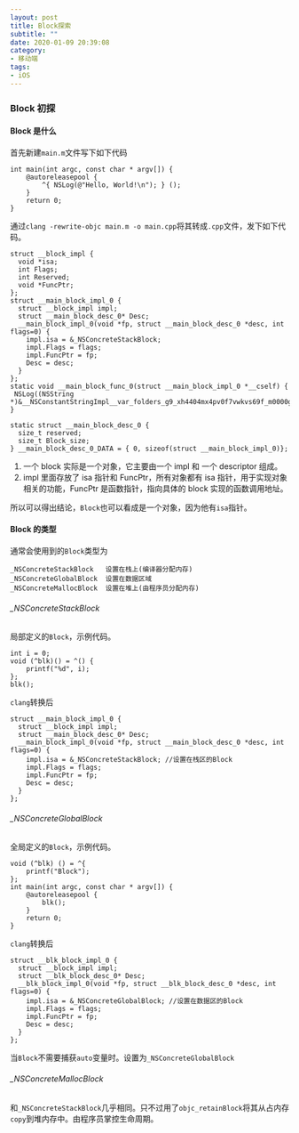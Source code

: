 ```yaml
---
layout: post
title: Block探索
subtitle: ""
date: 2020-01-09 20:39:08
category:
- 移动端
tags: 
- iOS 
---
```


### Block 初探
#### Block 是什么
首先新建`main.m`文件写下如下代码
```
int main(int argc, const char * argv[]) {
    @autoreleasepool {
        ^{ NSLog(@"Hello, World!\n"); } ();
    }
    return 0;
}
```
通过`clang -rewrite-objc main.m -o main.cpp`将其转成`.cpp`文件，发下如下代码。
```
struct __block_impl {
  void *isa;
  int Flags;
  int Reserved;
  void *FuncPtr;
};
struct __main_block_impl_0 {
  struct __block_impl impl;
  struct __main_block_desc_0* Desc;
  __main_block_impl_0(void *fp, struct __main_block_desc_0 *desc, int flags=0) {
    impl.isa = &_NSConcreteStackBlock;
    impl.Flags = flags;
    impl.FuncPtr = fp;
    Desc = desc;
  }
};
static void __main_block_func_0(struct __main_block_impl_0 *__cself) {
 NSLog((NSString *)&__NSConstantStringImpl__var_folders_g9_xh4404mx4pv0f7vwkvs69f_m0000gn_T_main_1beaaa_mi_0); }

static struct __main_block_desc_0 {
  size_t reserved;
  size_t Block_size;
} __main_block_desc_0_DATA = { 0, sizeof(struct __main_block_impl_0)};
```

1. 一个 block 实际是一个对象，它主要由一个 impl 和 一个 descriptor 组成。
2. impl 里面存放了 isa 指针和 FuncPtr，所有对象都有 isa 指针，用于实现对象相关的功能，FuncPtr 是函数指针，指向具体的 block 实现的函数调用地址。

所以可以得出结论，`Block`也可以看成是一个对象，因为他有`isa`指针。

#### Block 的类型
通常会使用到的`Block`类型为

    _NSConcreteStackBlock   设置在栈上(编译器分配内存)
    _NSConcreteGlobalBlock  设置在数据区域
    _NSConcreteMallocBlock  设置在堆上(由程序员分配内存)


###### _NSConcreteStackBlock
局部定义的`Block`，示例代码。
```
int i = 0;
void (^blk)() = ^() {
    printf("%d", i);
};
blk();
```
`clang`转换后
```
struct __main_block_impl_0 {
  struct __block_impl impl;
  struct __main_block_desc_0* Desc;
  __main_block_impl_0(void *fp, struct __main_block_desc_0 *desc, int flags=0) {
    impl.isa = &_NSConcreteStackBlock; //设置在栈区的Block
    impl.Flags = flags;
    impl.FuncPtr = fp;
    Desc = desc;
  }
};
```


###### _NSConcreteGlobalBlock
全局定义的`Block`，示例代码。
```
void (^blk) () = ^{
    printf("Block");
};
int main(int argc, const char * argv[]) {
    @autoreleasepool {
        blk();
    }
    return 0;
}
```
`clang`转换后
```
struct __blk_block_impl_0 {
  struct __block_impl impl;
  struct __blk_block_desc_0* Desc;
  __blk_block_impl_0(void *fp, struct __blk_block_desc_0 *desc, int flags=0) {
    impl.isa = &_NSConcreteGlobalBlock; //设置在数据区的Block
    impl.Flags = flags;
    impl.FuncPtr = fp;
    Desc = desc;
  }
};
```
当`Block`不需要捕获`auto`变量时。设置为`_NSConcreteGlobalBlock`

###### _NSConcreteMallocBlock
和`_NSConcreteStackBlock`几乎相同。只不过用了`objc_retainBlock`将其从占内存`copy`到堆内存中。由程序员掌控生命周期。